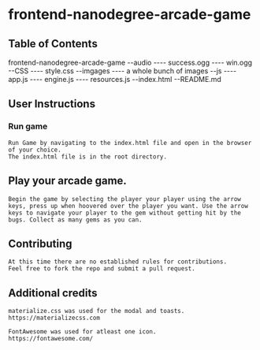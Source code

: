 frontend-nanodegree-arcade-game
===============================

## Table of Contents
frontend-nanodegree-arcade-game
--audio
---- success.ogg
---- win.ogg
--CSS
---- style.css 
--imgages
---- a whole bunch of images
--js
---- app.js
---- engine.js
---- resources.js
--index.html
--README.md


## User Instructions

### Run game
    Run Game by navigating to the index.html file and open in the browser of your choice.
    The index.html file is in the root directory.

## Play your arcade game.
    Begin the game by selecting the player your player using the arrow keys, press up when hoovered over the player you want. Use the arrow keys to navigate your player to the gem without getting hit by the bugs. Collect as many gems as you can.

## Contributing
    At this time there are no established rules for contributions.
    Feel free to fork the repo and submit a pull request. 

## Additional credits
    materialize.css was used for the modal and toasts.
    https://materializecss.com

    FontAwesome was used for atleast one icon. 
    https://fontawesome.com/